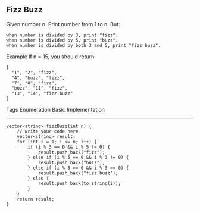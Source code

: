 ## Fizz Buzz  ##

Given number n. Print number from 1 to n. But:

	when number is divided by 3, print "fizz".
	when number is divided by 5, print "buzz".
	when number is divided by both 3 and 5, print "fizz buzz".
Example
If n = 15, you should return:

	[
	  "1", "2", "fizz",
	  "4", "buzz", "fizz",
	  "7", "8", "fizz",
	  "buzz", "11", "fizz",
	  "13", "14", "fizz buzz"
	]
Tags 
Enumeration Basic Implementation

----------
    vector<string> fizzBuzz(int n) {
        // write your code here
        vector<string> result;
        for (int i = 1; i <= n; i++) {
            if (i % 3 == 0 && i % 5 != 0) {
                result.push_back("fizz");
            } else if (i % 5 == 0 && i % 3 != 0) {
                result.push_back("buzz");
            } else if (i % 5 == 0 && i % 3 == 0) {
                result.push_back("fizz buzz");
            } else {
                result.push_back(to_string(i));
            }
        }
        return result;
    }